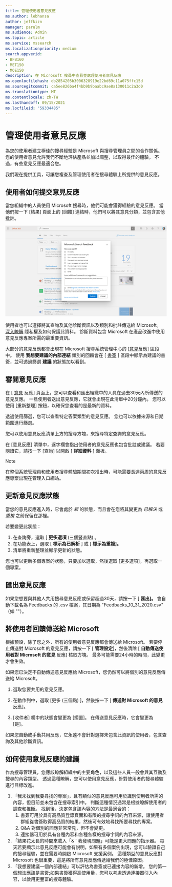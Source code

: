 ```yaml
---
title: 管理使用者意見反應
ms.author: lebhansa
author: jeffkizn
manager: parulm
ms.audience: Admin
ms.topic: article
ms.service: mssearch
ms.localizationpriority: medium
search.appverid:
- BFB160
- MET150
- MOE150
description: 在 Microsoft 搜尋中查看並處理使用者意見反應
ms.openlocfilehash: db2854205b3006328919e22bd69c11a075ffc15d
ms.sourcegitcommit: ca5ee826ba4f4bb9b9baabc9ae8a130011c2a3d0
ms.translationtype: MT
ms.contentlocale: zh-TW
ms.lasthandoff: 09/15/2021
ms.locfileid: "59334485"
---
```

# <a name="managing-user-feedback"></a>管理使用者意見反應

為您的使用者建立極佳的搜尋經驗是 Microsoft 與搜尋管理員之間的合作關係。 您的使用者意見允許我們不斷地評估產品並加以調整，以取得最佳的體驗。 不過，有些意見反應最適合您。

我們現在提供工具，可讓您複查及管理使用者在搜尋體驗上所提供的意見反應。

## <a name="how-users-submit-feedback"></a>使用者如何提交意見反應

當您組織中的人員使用 Microsoft 搜尋時，他們可能會獲得經驗的意見反應。 當他們按一下 [結果] 頁面上的 [回饋] 連結時，他們可以將其意見分類，並包含其他批註。

![全域意見反應表單。](media/feedback/feedback-global-dialog.png)

使用者也可以選擇將其查詢及其他診斷資訊以及類別和批註傳送給 Microsoft。 [深入瞭解](https://privacy.microsoft.com/en-US/privacystatement) 隱私權及如何保護此資料。 診斷資料包含 Microsoft 在產品改進中使用意見反應專案所需的最重要資訊。

大部分的意見反應都會出現在 Microsoft 搜尋系統管理中心的 [[意見](https://admin.microsoft.com/Adminportal/Home#/MicrosoftSearch/feedback)反應] 區段中。 使用 **我想要建議的內部連結** 類別的回饋會在 [ [書簽](https://admin-ignite.microsoft.com/Adminportal/Home#/MicrosoftSearch/bookmarks) ] 區段中顯示為建議的書簽，並可透過篩選 **建議** 的狀態加以看到。

## <a name="review-feedback"></a>審閱意見反應

在 [ [意見](https://admin.microsoft.com/Adminportal/Home#/MicrosoftSearch/feedback) 反應] 頁面上，您可以查看和匯出組織中的人員在過去30天內所傳送的意見反應。 一旦使用者送出意見反應，它就會出現在此清單中20分鐘內。 您可以使用 [重新整理] 按鈕，以確保您查看的是最新的資料。

透過使用篩選，您可以查看特定答案類型的意見反應。 您也可以依據來源和日期範圍進行篩選。

您可以使用意見反應清單上方的搜尋方塊，來搜尋特定查詢的意見反應。

在 [意見反應] 清單中，逐字欄會指出使用者的意見反應也包含批註或建議。 若要閱讀它，請按一下 [查詢] 以開啟 [ **詳細資料** ] 面板。

>[!NOTE]
>在整個系統管理員和使用者搜尋體驗期間初次推出時，可能需要長達兩周的意見反應專案出現在管理入口網站。

## <a name="update-feedback-state"></a>更新意見反應狀態

當您的意見反應進入時，它會處於 *新* 的狀態，而且會在您將其變更為 *已解決* 或 *重複* 之前保留在那裡。

若要變更此狀態：

1. 在查詢旁，選取 [ **更多選項** (三個豎直點) 。
1. 在功能表上，選取 [ **標示為已解析** ] 或 [ **標示為重複]。**
1. 清單將重新整理並顯示更新的狀態。

您也可以更新多個專案的狀態，只要加以選取，然後選取 [更多選項]，再選取一個專案。

## <a name="export-feedback"></a>匯出意見反應

如果您想要與其他人共用搜尋意見反應或保留超過30天，請按一下 [ **匯出]。** 會自動下載名為 Feedbacks 的 .csv 檔案，其日期為 "Feedbacks_10_31_2020.csv" （如 ""）。

## <a name="send-user-feedback-to-microsoft"></a>將使用者回饋傳送給 Microsoft

根據預設，除了您之外，所有的使用者意見反應都會傳送給 Microsoft。 若要停止傳送對 Microsoft 的意見反應，請按一下 [ **管理設定**]，然後清除 [ **自動傳送使用者對 Microsoft 的意見** 反應] 核取方塊。 最多可能需要24小時的時間，此變更才會生效。

如果您已決定不自動傳送意見反應給 Microsoft，您仍然可以將個別的意見反應傳送給 Microsoft。

1. 選取您要共用的意見反應。
1. 在動作列中，選取 [更多 (三個點) ]，然後按一下 [ **傳送對 Microsoft 的意見** 反應]。

1. [收件者] 欄中的狀態會變更為 [擱置]。 在傳送意見反應時，它會變更為 [是]。

如果您自動或手動共用反應，它永遠不會針對選擇未包含此資訊的使用者，包含查詢及其他診斷資訊。

## <a name="suggestions-on-how-to-use-feedback"></a>如何使用意見反應的建議

作為搜尋管理員，您應該瞭解組織中的主要角色，以及這些人員一般會與其互動及搜尋的內容類型。 透過這種瞭解，您可以使用意見反應，針對使用者的搜尋體驗進行目標改進。

1. 「我未找到我要尋找的專案」，且有類似的意見反應可用於識別使用者所需的內容，但目前並未包含在搜尋索引中。 判斷這種情況通常是根據瞭解使用者的調查和推斷。 找到後，決定包含該內容的方法是最適合的：
    1. 書簽可用於具有高品質登錄頁面和有限的搜尋字詞的內容來源，讓使用者群組從書簽取得高品質的結果，然後可有效地尋找所要尋找的專案。
    1. Q&A 對個別的回應非常常見，但不會變更。
    1. 連接器可用於具有各種內容和各種各樣的搜尋字詞的內容來源。
1. 「結果花太長的時間來載入「& ' 我發現問題」可能是更大問題的指示器。 每天若要顯示此意見反應可能會有説明，如果有多個案例出現，您可以驗證自己的搜尋經驗，並在需要時開啟 Microsoft 支援案例。 這種類型的意見反應對 Microsoft 也很重要，這是將所有意見反應傳遞給我們的極佳原因。
1. 「我想要建議一個內部連結」可以評估為書簽或已連接內容的新增。 您的第一個想法應該是書簽;如果書簽獲得高使用量，您可以考慮透過連接器引入內容，以啟用更豐富的搜尋體驗。
